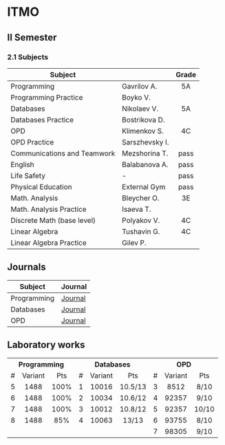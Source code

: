 # ITMO

## II Semester

### 2.1 Subjects

| Subject                     |                | Grade |
| --------------------------- | -------------- | :---: |
| Programming                 | Gavrilov A.    |  5A   |
| Programming Practice        | Boyko V.       |       |
| Databases                   | Nikolaev V.    |  5A   |
| Databases Practice          | Bostrikova D.  |       |
| OPD                         | Klimenkov S.   |  4C   |
| OPD Practice                | Sarszhevsky I. |       |
| Communications and Teamwork | Mezshorina T.  | pass  |
| English                     | Balabanova A.  | pass  |
| Life Safety                 | -              | pass  |
| Physical Education          | External Gym   | pass  |
| Math. Analysis              | Bleycher O.    |  3E   |
| Math. Analysis Practice     | Isaeva T.      |       |
| Discrete Math (base level)  | Polyakov V.    |  4C   |
| Linear Algebra              | Tushavin G.    |  4C   |
| Linear Algebra Practice     | Gilev P.       |       |

## Journals

| Subject     | Journal                                                                                                            |
| ----------- | ------------------------------------------------------------------------------------------------------------------ |
| Programming | [Journal](https://docs.google.com/spreadsheets/d/1S3NXnLdsz2Lg8bM9uN9a0yNkkOdINoqTBuUigXKm3G4/edit#gid=177365806)  |
| Databases   | [Journal](https://docs.google.com/spreadsheets/d/109kJz2nmXLELJpkqogT8tG73X6zzkpVXcD9J9k1DbWo/edit#gid=1763482024) |
| OPD         | [Journal](https://docs.google.com/spreadsheets/d/1r8d1n3sGhOtqBdFpx-kMUNpaGigBS6X_fC8O7VNI1Jc/edit#gid=1615755092) |

## Laboratory works

<table>
    <tr>
        <th colspan="3">Programming</th>
        <th colspan="3">Databases</th>
        <th colspan="3" >OPD</th>
    </tr>
    <tr>
        <td align="center">#</td>
        <td align="center">Variant</td>
        <td align="center">Pts</td>
        <td align="center">#</td>
        <td align="center">Variant</td>
        <td align="center">Pts</td>
        <td align="center">#</td>
        <td align="center">Variant</td>
        <td align="center">Pts</td>
    </tr>
    <tr>
        <td align="center">5</td>
        <td align="center">1488</td>
        <td align="center">100%</td>
        <td align="center">1</td>
        <td align="center">10016</td>
        <td align="center">10.5/13</td>
        <td align="center">3</td>
        <td align="center">8512</td>
        <td align="center">8/10</td>
    </tr>
    <tr>
        <td align="center">6</td>
        <td align="center">1488</td>
        <td align="center">100%</td>
        <td align="center">2</td>
        <td align="center">10034</td>
        <td align="center">10.6/12</td>
        <td align="center">4</td>
        <td align="center">92357</td>
        <td align="center">9/10</td>
    </tr>
    <tr>
        <td align="center">7</td>
        <td align="center">1488</td>
        <td align="center">100%</td>
        <td align="center">3</td>
        <td align="center">10012</td>
        <td align="center">10.8/12</td>
        <td align="center">5</td>
        <td align="center">92357</td>
        <td align="center">10/10</td>
    </tr>
    <tr>
        <td align="center">8</td>
        <td align="center">1488</td>
        <td align="center">85%</td>
        <td align="center">4</td>
        <td align="center">10063</td>
        <td align="center">13/13</td>
        <td align="center">6</td>
        <td align="center">93755</td>
        <td align="center">8/10</td>
    </tr>
    <tr>
        <td colspan="3"></td>
        <td colspan="3"></td>
        <td align="center">7</td>
        <td align="center">98305</td>
        <td align="center">9/10</td>
    </tr>
</table>

